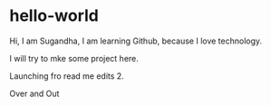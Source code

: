 # hello-world

Hi, I am Sugandha, I am learning Github, because I love technology.

I will try to mke some project here.

Launching fro read me edits 2.

Over and Out
